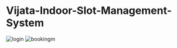 # Vijata-Indoor-Slot-Management-System

![login](https://user-images.githubusercontent.com/43479446/106726729-ba00a580-6630-11eb-80b1-32b4239b86b0.png)
![bookingm](https://user-images.githubusercontent.com/43479446/106727075-1b287900-6631-11eb-85c9-1deda99001e5.png)
